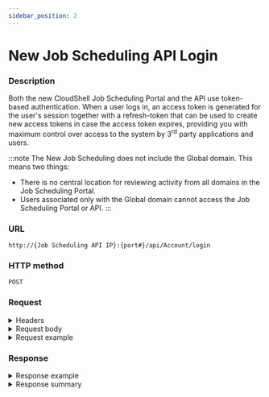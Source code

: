 ```yaml
---
sidebar_position: 2
---
```


# New Job Scheduling API Login

### Description

Both the new CloudShell Job Scheduling Portal and the API use token-based authentication. When a user logs in, an access token is generated for the user's session together with a refresh-token that can be used to create new access tokens in case the access token expires, providing you with maximum control over access to the system by 3<sup>rd</sup> party applications and users.

:::note
The New Job Scheduling does not include the Global domain. This means two things:

- There is no central location for reviewing activity from all domains in the Job Scheduling Portal.
- Users associated only with the Global domain cannot access the Job Scheduling Portal or API.
:::

### URL

`http://{Job Scheduling API IP}:{port#}/api/Account/login`

### HTTP method

`POST`

### Request

<details>
<summary>Headers</summary>

Example header format:

`Content-Type: application/json`
</details>

<details>
<summary>Request body</summary>

| Parameter | Description/Comments |
| --- | --- |
| username | CloudShell admin username. (string) |
| password | CloudShell admin password. (string) |
</details>

<details>
<summary>Request example</summary>
```javascript
{
  "username": "string",
  "password": "string"
}
```
</details>

### Response

<details>
<summary>Response example</summary>
```javascript
{
  "accessToken": "oHk5r-5R-lYlB7ekIjdk6FVKHs7GXwIdZxU6s7M9Rdo",
  "refreshToken": "rXd4YhgsW0GdoYuim6k-TeZPugPAOr5uN-kWjGMPNzo",
  "tokenType": "Bearer",
  "expiresIn": 18000
}
```
</details>

<details>
<summary>Response summary</summary>

| Parameter | Description/Comments |
| --- | --- |
| accessToken | Token for authorizing REST API calls. (guid) |
| refreshtoken | Token for refreshing expires accessToken. (guid) |
| tokenType | Token type. (string) |
| expiresIn | Validity period in seconds. (Numeric) |
</details>